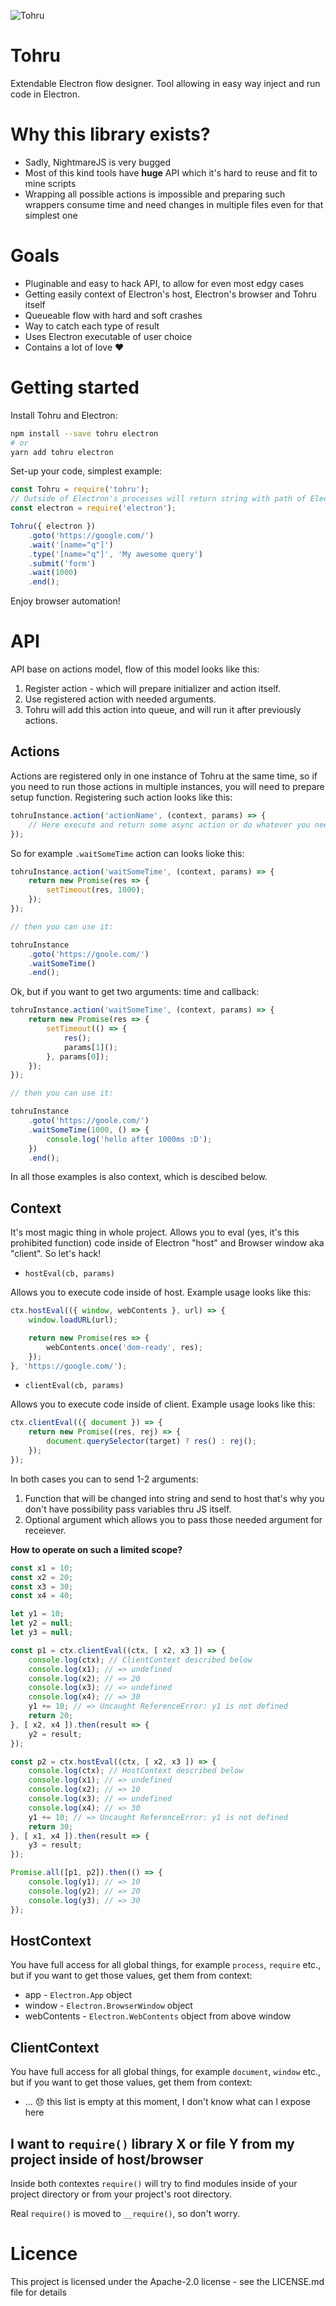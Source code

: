 ![Tohru](assets/tohru.gif)

# Tohru

Extendable Electron flow designer. Tool allowing in easy way inject and run code in Electron.

# Why this library exists?

- Sadly, NightmareJS is very bugged
- Most of this kind tools have **huge** API which it's hard to reuse and fit to mine scripts
- Wrapping all possible actions is impossible and preparing such wrappers consume time and need changes in multiple files even for that simplest one

# Goals

- Pluginable and easy to hack API, to allow for even most edgy cases
- Getting easily context of Electron's host, Electron's browser and Tohru itself
- Queueable flow with hard and soft crashes
- Way to catch each type of result
- Uses Electron executable of user choice
- Contains a lot of love ❤️

# Getting started

Install Tohru and Electron:

```bash
npm install --save tohru electron
# or
yarn add tohru electron
```

Set-up your code, simplest example:

```javascript
const Tohru = require('tohru');
// Outside of Electron's processes will return string with path of Electron
const electron = require('electron');

Tohru({ electron })
    .goto('https://google.com/')
    .wait('[name="q"]')
    .type('[name="q"]', 'My awesome query')
    .submit('form')
    .wait(1000)
    .end();
```

Enjoy browser automation!

# API

API base on actions model, flow of this model looks like this:

1. Register action - which will prepare initializer and action itself.
2. Use registered action with needed arguments.
3. Tohru will add this action into queue, and will run it after previously actions.

## Actions

Actions are registered only in one instance of Tohru at the same time, so if you need to run those actions in multiple instances, you will need to prepare setup function. Registering such action looks like this:

```javascript
tohruInstance.action('actionName', (context, params) => {
    // Here execute and return some async action or do whatever you need
});
```

So for example `.waitSomeTime` action can looks lioke this:

```javascript
tohruInstance.action('waitSomeTime', (context, params) => {
    return new Promise(res => {
        setTimeout(res, 1000);
    });
});

// then you can use it:

tohruInstance
    .goto('https://goole.com/')
    .waitSomeTime()
    .end();
```

Ok, but if you want to get two arguments: time and callback:

```javascript
tohruInstance.action('waitSomeTime', (context, params) => {
    return new Promise(res => {
        setTimeout(() => {
            res();
            params[1]();
        }, params[0]);
    });
});

// then you can use it:

tohruInstance
    .goto('https://goole.com/')
    .waitSomeTime(1000, () => {
        console.log('hello after 1000ms :D');
    })
    .end();
```

In all those examples is also context, which is descibed below.

## Context

It's most magic thing in whole project. Allows you to eval (yes, it's this prohibited function) code inside of Electron "host" and Browser window aka "client". So let's hack!

- `hostEval(cb, params)`

Allows you to execute code inside of host. Example usage looks like this:

```javascript
ctx.hostEval(({ window, webContents }, url) => {
    window.loadURL(url);

    return new Promise(res => {
        webContents.once('dom-ready', res);
    });
}, 'https://google.com/');
```

- `clientEval(cb, params)`

Allows you to execute code inside of client. Example usage looks like this:

```javascript
ctx.clientEval(({ document }) => {
    return new Promise((res, rej) => {
        document.querySelector(target) ? res() : rej();
    });
});
```

In both cases you can to send 1-2 arguments:

1. Function that will be changed into string and send to host that's why you don't have possibility pass variables thru JS itself.
2. Optional argument which allows you to pass those needed argument for receiever.

**How to operate on such a limited scope?**

```javascript
const x1 = 10;
const x2 = 20;
const x3 = 30;
const x4 = 40;

let y1 = 10;
let y2 = null;
let y3 = null;

const p1 = ctx.clientEval((ctx, [ x2, x3 ]) => {
    console.log(ctx); // ClientContext described below
    console.log(x1); // => undefined
    console.log(x2); // => 20
    console.log(x3); // => undefined
    console.log(x4); // => 30
    y1 += 10; // => Uncaught ReferenceError: y1 is not defined
    return 20;
}, [ x2, x4 ]).then(result => {
    y2 = result;
});

const p2 = ctx.hostEval((ctx, [ x2, x3 ]) => {
    console.log(ctx); // HostContext described below
    console.log(x1); // => undefined
    console.log(x2); // => 10
    console.log(x3); // => undefined
    console.log(x4); // => 30
    y1 += 10; // => Uncaught ReferenceError: y1 is not defined
    return 30;
}, [ x1, x4 ]).then(result => {
    y3 = result;
});

Promise.all([p1, p2]).then(() => {
    console.log(y1); // => 10
    console.log(y2); // => 20
    console.log(y3); // => 30
});
```

## HostContext

You have full access for all global things, for example `process`, `require` etc., but if you want to get those values, get them from context:

- app - `Electron.App` object
- window - `Electron.BrowserWindow` object
- webContents - `Electron.WebContents` object from above window

## ClientContext

You have full access for all global things, for example `document`, `window` etc., but if you want to get those values, get them from context:

- ... 😞 this list is empty at this moment, I don't know what can I expose here

## I want to `require()` library X or file Y from my project inside of host/browser

Inside both contextes `require()` will try to find modules inside of your project directory or from your project's root directory.

Real `require()` is moved to `__require()`, so don't worry.

# Licence

This project is licensed under the Apache-2.0 license - see the LICENSE.md file for details
